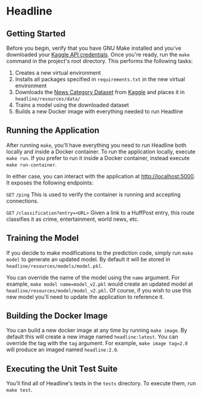 # Headline
## Getting Started
Before you begin, verify that you have GNU Make installed and you've downloaded your [Kaggle API credentials](https://github.com/Kaggle/kaggle-api#api-credentials). Once you're ready, run the `make` command in the project's root directory. This performs the following tasks:
1) Creates a new virtual environment
1) Installs all packages specified in `requirements.txt` in the new virtual environment
1) Downloads the [News Category Dataset](https://www.kaggle.com/rmisra/news-category-dataset/home) from [Kaggle](https://www.kaggle.com) and places it in `headline/resources/data/`
1) Trains a model using the downloaded dataset
1) Builds a new Docker image with everything needed to run Headline

## Running the Application
After running `make`, you'll have everything you need to run Headline both locally and inside a Docker container. To run the application locally, execute `make run`. If you prefer to run it inside a Docker container, instead execute `make run-container`.

In either case, you can interact with the application at [http://localhost:5000](http://localhost:5000). It exposes the following endpoints:

`GET` `/ping`  This is used to verify the container is running and accepting connections.

`GET` `/classification?entry=<URL>` Given a link to a HuffPost entry, this route classifies it as crime, entertainment, world news, etc.

## Training the Model
If you decide to make modifications to the prediction code, simply run `make model` to generate an updated model. By default it will be stored in `headline/resources/models/model.pkl`.
 
You can override the name of the model using the `name` argument. For example, `make model name=model_v2.pkl` would create an updated model at `headline/resources/model/model_v2.pkl`. Of course, if you wish to use this new model you'll need to update the application to reference it.

## Building the Docker Image
You can build a new docker image at any time by running `make image`. By default this will create a new image named `headline:latest`. You can override the tag with the `tag` argument. For example, `make image tag=2.0` will produce an imaged named `headline:2.0`.

## Executing the Unit Test Suite
You'll find all of Headline's tests in the `tests` directory. To execute them, run `make test`.

